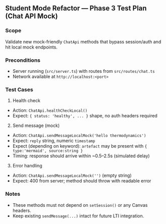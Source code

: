 ## Student Mode Refactor — Phase 3 Test Plan (Chat API Mock)

### Scope
Validate new mock-friendly `ChatApi` methods that bypass session/auth and hit local mock endpoints.

### Preconditions
- Server running (`src/server.ts`) with routes from `src/routes/chat.ts`
- Network available at `http://localhost:<port>`

### Test Cases

1) Health check
- Action: `ChatApi.healthCheckLocal()`
- Expect: `{ status: 'healthy', ... }` shape, no auth headers required

2) Send message (mock)
- Action: `ChatApi.sendMessageLocalMock('hello thermodynamics')`
- Expect: `reply` string, numeric `timestamp`
- Expect (depending on keyword): `artefact` may be present with `{ type:'mermaid', source:string }`
- Timing: response should arrive within ~0.5–2.5s (simulated delay)

3) Error handling
- Action: `ChatApi.sendMessageLocalMock('')` (empty string)
- Expect: 400 from server; method should throw with readable error

### Notes
- These methods must not depend on `setSession()` or any Canvas headers.
- Keep existing `sendMessage(...)` intact for future LTI integration.


